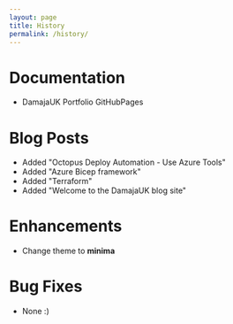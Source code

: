 ```yaml
---
layout: page
title: History
permalink: /history/
---
```


# Documentation
  - DamajaUK Portfolio GitHubPages

# Blog Posts
  - Added "Octopus Deploy Automation - Use Azure Tools"
  - Added "Azure Bicep framework"
  - Added "Terraform"
  - Added "Welcome to the DamajaUK blog site"

# Enhancements
  - Change theme to **minima**
  
# Bug Fixes
  - None :)


